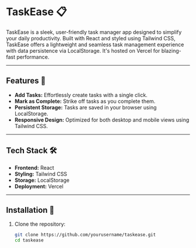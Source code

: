 # TaskEase 📋

TaskEase is a sleek, user-friendly task manager app designed to simplify your daily productivity. Built with React and styled using Tailwind CSS, TaskEase offers a lightweight and seamless task management experience with data persistence via LocalStorage. It's hosted on Vercel for blazing-fast performance.

---

## Features 🌟

- **Add Tasks:** Effortlessly create tasks with a single click.
- **Mark as Complete:** Strike off tasks as you complete them.
- **Persistent Storage:** Tasks are saved in your browser using LocalStorage.
- **Responsive Design:** Optimized for both desktop and mobile views using Tailwind CSS.

---

## Tech Stack 🛠️

- **Frontend:** React
- **Styling:** Tailwind CSS
- **Storage:** LocalStorage
- **Deployment:** Vercel

---

## Installation 🚀

1. Clone the repository:
   ```bash
   git clone https://github.com/yourusername/taskease.git
   cd taskease
   ```
